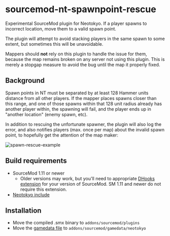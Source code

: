 # sourcemod-nt-spawnpoint-rescue
Experimental SourceMod plugin for Neotokyo. If a player spawns to incorrect location, move them to a valid spawn point.

The plugin will attempt to avoid stacking players in the same spawn to some extent, but sometimes this will be unavoidable.

Mappers should **not** rely on this plugin to handle the issue for them, because the map remains broken on any server not using this plugin. This is merely a stopgap measure to avoid the bug until the map it properly fixed.

## Background

Spawn points in NT must be separated by at least 128 Hammer units distance from all other players. If the mapper places spawns closer than this range, and one of those spawns within that 128 unit radius already has another player within, the spawning will fail, and the player ends up in "another location" (enemy spawn, etc).

In addition to rescuing the unfortunate spawner, the plugin will also log the error, and also notifies players (max. once per map) about the invalid spawn point, to hopefully get the attention of the map maker:

![spawn-rescue-example](https://user-images.githubusercontent.com/6595066/226464794-09104505-33ed-4cd5-ad6c-0f9fe59bea17.png)

## Build requirements
* SourceMod 1.11 or newer
  * Older versions may work, but you'll need to appropriate [DHooks extension](https://forums.alliedmods.net/showpost.php?p=2588686) for your version of SourceMod. SM 1.11 and newer do not require this extension.
* [Neotokyo include](https://github.com/softashell/sourcemod-nt-include)

## Installation
* Move the compiled .smx binary to `addons/sourcemod/plugins`
* Move the [gamedata file](addons/sourcemod/gamedata/neotokyo/spawnpoint_rescue.txt) to `addons/sourcemod/gamedata/neotokyo`
